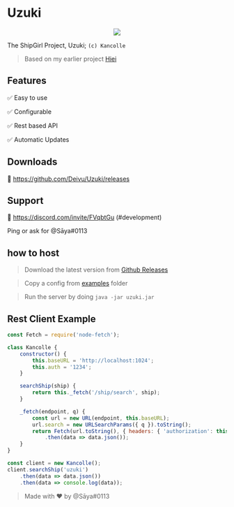 # Uzuki

<p align="center">
  <img src="https://vignette.wikia.nocookie.net/kancolle/images/4/42/Uzuki_Valentine_Full.png/revision/latest?cb=20190208131724">
</p>

The ShipGirl Project, Uzuki; `(c) Kancolle`

> Based on my earlier project [Hiei](https://github.com/Deivu/Hiei)

## Features

✅ Easy to use

✅ Configurable

✅ Rest based API

✅ Automatic Updates

## Downloads

🔗 https://github.com/Deivu/Uzuki/releases

## Support

🔗 https://discord.com/invite/FVqbtGu (#development)

Ping or ask for @Sāya#0113

## how to host

> Download the latest version from [Github Releases](https://github.com/Deivu/Uzuki/releases)

> Copy a config from [examples](https://github.com/Deivu/Uzuki/tree/master/example) folder

> Run the server by doing `java -jar uzuki.jar`

## Rest Client Example
```js 
const Fetch = require('node-fetch');

class Kancolle {
    constructor() {
        this.baseURL = 'http://localhost:1024';
        this.auth = '1234';
    }

    searchShip(ship) {
        return this._fetch('/ship/search', ship);
    }

    _fetch(endpoint, q) {
        const url = new URL(endpoint, this.baseURL);
        url.search = new URLSearchParams({ q }).toString();
        return Fetch(url.toString(), { headers: { 'authorization': this.auth } })
            .then(data => data.json());
    }
}

const client = new Kancolle();
client.searchShip('uzuki')
    .then(data => data.json())
    .then(data => console.log(data));
```
> Made with ❤ by @Sāya#0113